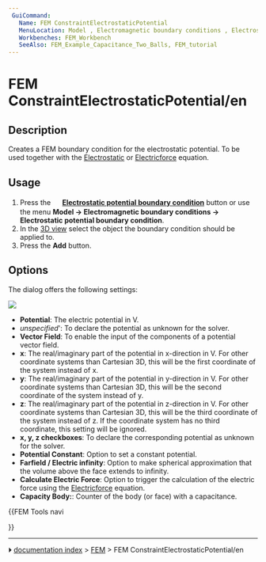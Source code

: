 ```yaml
---
 GuiCommand:
   Name: FEM ConstraintElectrostaticPotential
   MenuLocation: Model , Electromagnetic boundary conditions , Electrostatic potential boundary condition
   Workbenches: FEM_Workbench
   SeeAlso: FEM_Example_Capacitance_Two_Balls, FEM_tutorial
---
```


# FEM ConstraintElectrostaticPotential/en

## Description

Creates a FEM boundary condition for the electrostatic potential. To be used together with the [Electrostatic](FEM_EquationElectrostatic.md) or [Electricforce](FEM_EquationElectricforce.md) equation.

## Usage

1.  Press the **<img src="images/FEM_ConstraintElectrostaticPotential.svg" width=16px> [Electrostatic potential boundary condition](FEM_ConstraintElectrostaticPotential.md)** button or use the menu **Model → Electromagnetic boundary conditions → <img src="images/FEM_ConstraintElectrostaticPotential.svg" width=16px> Electrostatic potential boundary condition**.
2.  In the [3D view](3D_view.md) select the object the boundary condition should be applied to.
3.  Press the **Add** button.

## Options

The dialog offers the following settings:

![](images/FEM_ElectrostaticPotential_dialog.png )

-   **Potential**: The electric potential in V.
-   *unspecified*\': To declare the potential as unknown for the solver.
-   **Vector Field**: To enable the input of the components of a potential vector field.
-   **x**: The real/imaginary part of the potential in x-direction in V. For other coordinate systems than Cartesian 3D, this will be the first coordinate of the system instead of x.
-   **y**: The real/imaginary part of the potential in y-direction in V. For other coordinate systems than Cartesian 3D, this will be the second coordinate of the system instead of y.
-   **z**: The real/imaginary part of the potential in z-direction in V. For other coordinate systems than Cartesian 3D, this will be the third coordinate of the system instead of z. If the coordinate system has no third coordinate, this setting will be ignored.
-   **x, y, z checkboxes**: To declare the corresponding potential as unknown for the solver.
-   **Potential Constant**: Option to set a constant potential.
-   **Farfield / Electric infinity**: Option to make spherical approximation that the volume above the face extends to infinity.
-   **Calculate Electric Force**: Option to trigger the calculation of the electric force using the [Electricforce](FEM_EquationElectricforce.md) equation.
-   **Capacity Body:**: Counter of the body (or face) with a capacitance.





{{FEM Tools navi

}}



---
⏵ [documentation index](../README.md) > [FEM](Category_FEM.md) > FEM ConstraintElectrostaticPotential/en
